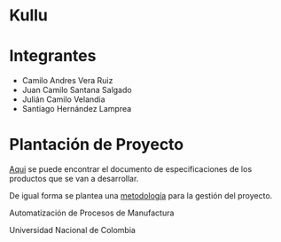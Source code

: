 # Kullu

# Integrantes

- Camilo Andres Vera Ruiz
- Juan Camilo Santana Salgado
- Julián Camilo Velandia
- Santiago Hernández Lamprea

# Plantación de Proyecto
[Aqui](./Especificaciones%20de%20Proyecto.pdf) se puede encontrar el documento de especificaciones de los productos que se van a desarrollar.

De igual forma se plantea una [metodología](./Planeacion.md) para la gestión del proyecto.

Automatización de Procesos de Manufactura

Universidad Nacional de Colombia